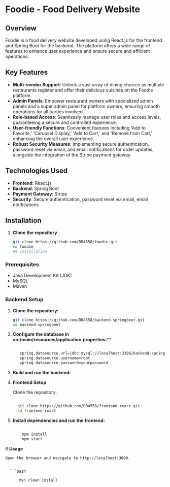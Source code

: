# Foodie - Food Delivery Website

## Overview
Foodie is a food delivery website developed using React.js for the frontend and Spring Boot for the backend. The platform offers a wide range of features to enhance user experience and ensure secure and efficient operations.

## Key Features
- **Multi-vendor Support**: Unlock a vast array of dining choices as multiple restaurants register and offer their delicious cuisines on the Foodie platform.
- **Admin Panels**: Empower restaurant owners with specialized admin panels and a super admin panel for platform owners, ensuring smooth operations for all parties involved.
- **Role-based Access**: Seamlessly manage user roles and access levels, guaranteeing a secure and controlled experience.
- **User-friendly Functions**: Convenient features including 'Add to Favorite,' 'Carousel Display,' 'Add to Cart,' and 'Remove from Cart,' enhancing the overall user experience.
- **Robust Security Measures**: Implementing secure authentication, password reset via email, and email notifications for order updates, alongside the integration of the Stripe payment gateway.

## Technologies Used
- **Frontend**: React.js
- **Backend**: Spring Boot
- **Payment Gateway**: Stripe
- **Security**: Secure authentication, password reset via email, email notifications

## Installation

1. **Clone the repository**
   ```bash
   git clone https://github.com/DB4558/foodie.git
   cd foodie
   ## Installation

### Prerequisites

- Java Development Kit (JDK)
- MySQL
- Maven

### Backend Setup

1. **Clone the repository:**
   ```bash
   git clone https://github.com/DB4558/backend-springboot.git
   cd backend-springboot
2. **Configure the database in src/main/resources/application.properties:****

   ```bash

      spring.datasource.url=jdbc:mysql://localhost:3306/backend-springboot
      spring.datasource.username=root
      spring.datasource.password=yourpassword

3. **Build and run the backend:**
4. **Frontend Setup**

    Clone the repository:

    ```bash

      git clone https://github.com/DB4558/frontend-react.git
      cd frontend-react

5. **Install dependencies and run the frontend:**

   ```bash

       npm install
       npm start

6.**Usage**

    Open the browser and navigate to http://localhost:3000.
    

      ```bash

          mvn clean install
